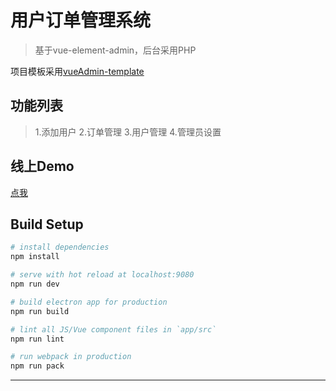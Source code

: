 # 用户订单管理系统

> 基于vue-element-admin，后台采用PHP 

项目模板采用[vueAdmin-template](https://github.com/PanJiaChen/vueAdmin-template) 

## 功能列表
> 1.添加用户
> 2.订单管理
> 3.用户管理
> 4.管理员设置
## 线上Demo
[点我](https://app.itolddriver.com)
## Build Setup

``` bash
# install dependencies
npm install

# serve with hot reload at localhost:9080
npm run dev

# build electron app for production
npm run build

# lint all JS/Vue component files in `app/src`
npm run lint

# run webpack in production
npm run pack
```
---

